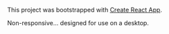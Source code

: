 This project was bootstrapped with [Create React App](https://github.com/facebook/create-react-app).

Non-responsive... designed for use on a desktop.
